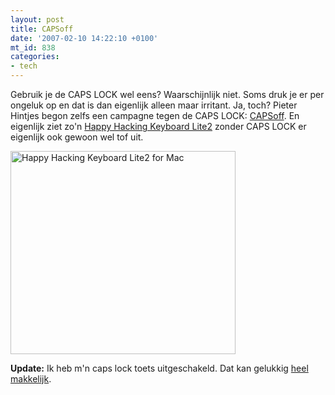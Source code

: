 ```yaml
---
layout: post
title: CAPSoff
date: '2007-02-10 14:22:10 +0100'
mt_id: 838
categories:
- tech
---
```

Gebruik je de CAPS LOCK wel eens? Waarschijnlijk niet. Soms druk je er per ongeluk op en dat is dan eigenlijk alleen maar irritant. Ja, toch? Pieter Hintjes begon zelfs een campagne tegen de CAPS LOCK: <a href="http://capsoff.blogspot.com/">CAPSoff</a>. En eigenlijk ziet zo'n <a href="http://www.pfu.fujitsu.com/hhkeyboard/lite2mac/">Happy Hacking Keyboard Lite2</a> zonder CAPS LOCK er eigenlijk ook gewoon wel tof uit.

<img src="{{ site.url }}/images/hhkblite2.jpg" width="360" height="325" alt="Happy Hacking Keyboard Lite2 for Mac" />

<strong>Update:</strong> Ik heb m'n caps lock toets uitgeschakeld. Dat kan gelukkig <a href="http://mkaz.com/archives/86">heel makkelijk</a>.

